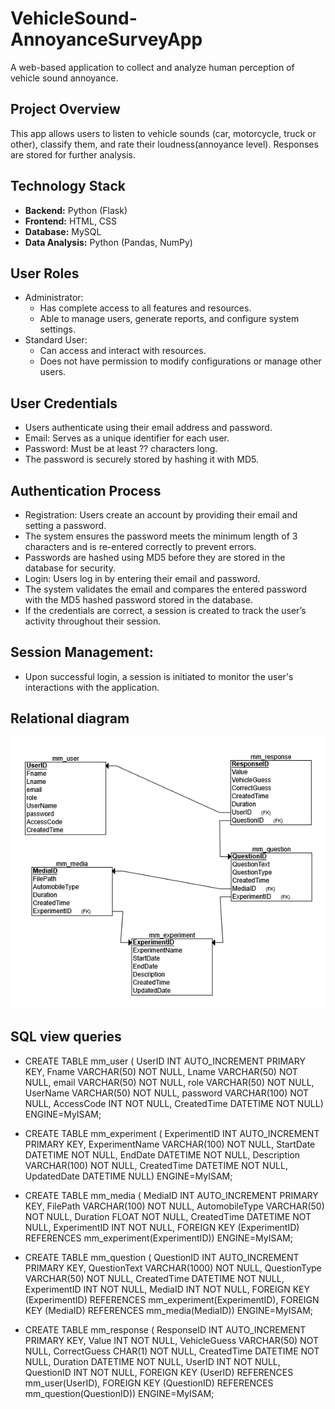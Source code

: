 
# VehicleSound-AnnoyanceSurveyApp

A web-based application to collect and analyze human perception of vehicle sound annoyance.

## Project Overview

This app allows users to listen to vehicle sounds (car, motorcycle, truck or other), classify them, and rate their loudness(annoyance level). Responses are stored for further analysis.

## Technology Stack

- **Backend:** Python (Flask)
- **Frontend:** HTML, CSS
- **Database:** MySQL
- **Data Analysis:** Python (Pandas, NumPy)

## User Roles
- Administrator: 
    - Has complete access to all features and resources.
    - Able to manage users, generate reports, and configure system settings.
- Standard User: 
    - Can access and interact with resources. 
    - Does not have permission to modify configurations or manage other users.

## User Credentials
- Users authenticate using their email address and password.
- Email: Serves as a unique identifier for each user.
- Password: Must be at least ?? characters long.
- The password is securely stored by hashing it with MD5.

## Authentication Process
- Registration: Users create an account by providing their email and setting a password.
- The system ensures the password meets the minimum length of 3 characters and is re-entered correctly to prevent errors.
- Passwords are hashed using MD5 before they are stored in the database for security.
- Login: Users log in by entering their email and password.
- The system validates the email and compares the entered password with the MD5 hashed password stored in the database.
- If the credentials are correct, a session is created to track the user’s activity throughout their session.
## Session Management:
- Upon successful login, a session is initiated to monitor the user's interactions with the application.

## Relational diagram
![alt text](images/relational_schema.png)

## SQL view queries
- CREATE TABLE mm_user (
    UserID INT AUTO_INCREMENT PRIMARY KEY, Fname VARCHAR(50) NOT NULL, Lname VARCHAR(50) NOT NULL, email VARCHAR(50) NOT NULL, role VARCHAR(50) NOT NULL, UserName VARCHAR(50) NOT NULL, password VARCHAR(100) NOT NULL, AccessCode INT NOT NULL, CreatedTime DATETIME NOT NULL) ENGINE=MyISAM;

- CREATE TABLE mm_experiment ( ExperimentID INT AUTO_INCREMENT PRIMARY KEY, ExperimentName VARCHAR(100) NOT NULL,
    StartDate DATETIME NOT NULL, EndDate DATETIME NOT NULL, Description VARCHAR(100) NOT NULL,
    CreatedTime DATETIME NOT NULL, UpdatedDate DATETIME NULL) ENGINE=MyISAM;

- CREATE TABLE mm_media ( MediaID INT AUTO_INCREMENT PRIMARY KEY, FilePath VARCHAR(100) NOT NULL, AutomobileType VARCHAR(50) NOT NULL,
    Duration FLOAT NOT NULL, CreatedTime DATETIME NOT NULL, ExperimentID INT NOT NULL,
    FOREIGN KEY (ExperimentID) REFERENCES mm_experiment(ExperimentID)) ENGINE=MyISAM;

- CREATE TABLE mm_question ( QuestionID INT AUTO_INCREMENT PRIMARY KEY, QuestionText VARCHAR(1000) NOT NULL,
    QuestionType VARCHAR(50) NOT NULL, CreatedTime DATETIME NOT NULL, ExperimentID INT NOT NULL,
    MediaID INT NOT NULL, FOREIGN KEY (ExperimentID) REFERENCES mm_experiment(ExperimentID),
    FOREIGN KEY (MediaID) REFERENCES mm_media(MediaID)) ENGINE=MyISAM;

- CREATE TABLE mm_response ( ResponseID INT AUTO_INCREMENT PRIMARY KEY, Value INT NOT NULL, VehicleGuess VARCHAR(50) NOT NULL,
    CorrectGuess CHAR(1) NOT NULL, CreatedTime DATETIME NOT NULL, Duration DATETIME NOT NULL,
    UserID INT NOT NULL,  QuestionID INT NOT NULL, FOREIGN KEY (UserID) REFERENCES mm_user(UserID),
    FOREIGN KEY (QuestionID) REFERENCES mm_question(QuestionID)) ENGINE=MyISAM;